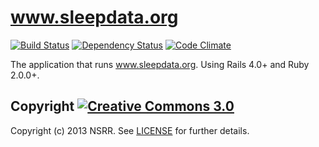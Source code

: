 www.sleepdata.org
=================

[![Build Status](https://travis-ci.org/nsrr/www.sleepdata.org.png?branch=master)](https://travis-ci.org/nsrr/www.sleepdata.org)
[![Dependency Status](https://gemnasium.com/nsrr/www.sleepdata.org.png)](https://gemnasium.com/nsrr/www.sleepdata.org)
[![Code Climate](https://codeclimate.com/github/nsrr/www.sleepdata.org.png)](https://codeclimate.com/github/nsrr/www.sleepdata.org)

The application that runs www.sleepdata.org. Using Rails 4.0+ and Ruby 2.0.0+.

## Copyright [![Creative Commons 3.0](http://i.creativecommons.org/l/by-nc-sa/3.0/80x15.png)](http://creativecommons.org/licenses/by-nc-sa/3.0)

Copyright (c) 2013 NSRR. See [LICENSE](https://github.com/nsrr/www.sleepdata.org/blob/master/LICENSE) for further details.
